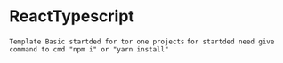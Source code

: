 # ReactTypescript
``Template Basic startded for tor one projects``
``for startded need give command to cmd "npm i" or "yarn install"``
